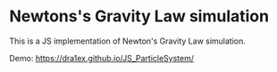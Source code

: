 # Newtons's Gravity Law simulation
This is a JS implementation of Newton's Gravity Law simulation.

Demo: https://dra1ex.github.io/JS_ParticleSystem/
